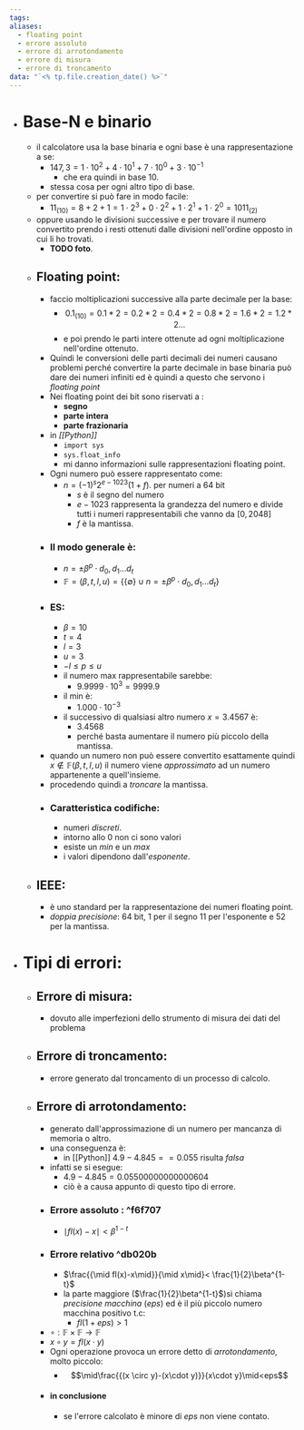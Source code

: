 ```yaml
---
tags: 
aliases:
  - floating point
  - errore assoluto
  - errore di arrotondamento
  - errore di misura
  - errore di troncamento
data: "`<% tp.file.creation_date() %>`"
---
```

- # Base-N e binario
	- il calcolatore usa la base binaria e ogni base è una rappresentazione a se: 
		- $147,3= 1\cdot 10^{2}+4\cdot{1}0^{1}+7\cdot{1}0^{0}+3\cdot 10^{-1}$
			- che era quindi in base 10.
		- stessa cosa per ogni altro tipo di base.
	- per convertire si può fare in modo facile:
		- $11_{(10)}=8+2+1=1\cdot 2^{3}+0\cdot{2}^{2}+1\cdot 2^{1}+1\cdot 2^{0}=1011_{(2)}$ 
	- oppure usando le divisioni successive e per trovare il numero convertito prendo i resti ottenuti dalle divisioni nell'ordine opposto in cui li ho trovati.
		- **TODO foto**.
	- ## Floating point:
		- faccio moltiplicazioni successive alla parte decimale per la base:
			- $$0.1_{(10)}= 0.1*2=0.2*2=0.4*2 =0.8*2=1.6*2=1.2*2\dots$$
			- e poi prendo le parti intere ottenute ad ogni moltiplicazione nell'ordine ottenuto.
		- Quindi le conversioni delle parti decimali dei numeri causano problemi perché convertire la parte decimale in base binaria può dare dei numeri infiniti ed è quindi a questo che servono i *floating point* 
		- Nei floating point dei bit sono riservati a :
			- **segno** 
			- **parte intera** 
			- **parte frazionaria**
		- in *[[Python]]* 
			- `import sys`
			- `sys.float_info`
			- mi danno informazioni sulle rappresentazioni floating point.
		- Ogni numero può essere rappresentato come: 
			- $n= (-1)^{s}2^{e-1023}(1+f)$. per numeri a 64 bit 
				- $s$ è il segno del numero
				- $e-1023$ rappresenta la grandezza del numero e divide tutti i numeri rappresentabili che vanno da $[0,2048]$
				- $f$ è la mantissa.
		- ### Il modo generale è:
			- $n=\pm \beta^{p}\cdot d_{0},d_{1}\dots d_{t}$
			- $\mathbb{F}=(\beta, t, l, u)=\{\{\emptyset\}\cup n=\pm \beta^{p}\cdot d_{0},d_{1}\dots d_{t}\}$
		- ### ES:
			- $\beta=10$
			- $t=4$
			- $l=3$ 
			- $u=3$
			- $-l \leq p\leq u$
			- il numero max rappresentabile sarebbe:
				- $9.9999\cdot 10^{3}=9999.9$
			- il min è:
				- $1.000\cdot 10^{-3}$
			- il successivo di qualsiasi altro numero $x=3.4567$ è:
				- $3.4568$ 
				- perché basta aumentare il numero più piccolo della mantissa. 
		- quando un numero non può essere convertito esattamente quindi $x\not \in \mathbb{F}(\beta, t, l, u)$ il numero viene _approssimato_ ad un numero appartenente a quell'insieme. 
		- procedendo quindi a _troncare_ la mantissa.
		- ### Caratteristica codifiche:
			- numeri _discreti_.
			- intorno allo 0 non ci sono valori
			- esiste un _min_ e un _max_
			- i valori dipendono dall'_esponente_.
	- ## IEEE:
		- è uno standard per la rappresentazione dei numeri floating point.
		- _doppia precisione_: 64 bit, 1 per il segno 11 per l'esponente e 52 per la mantissa.
- # Tipi di errori:
	- ## Errore di misura:
		- dovuto alle imperfezioni dello strumento di misura dei dati del problema
	- ## Errore di troncamento:
		- errore generato dal troncamento di un processo di calcolo.
	- ## Errore di arrotondamento:
		- generato dall'approssimazione di un numero per mancanza di memoria o altro.
		- una conseguenza è:
			- in [[Python]] $4.9-4.845==0.055$ risulta _falsa_
		- infatti se si esegue: 
			- $4.9-4.845=0.05500000000000604$
			- ciò è a causa appunto di questo tipo di errore.
		- ### Errore assoluto : ^f6f707
			- $\mid fl(x)-x\mid<\beta^{1-t}$ 
		- ### Errore relativo  ^db020b
			- $\frac{{\mid fl(x)-x\mid}}{\mid x\mid}< \frac{1}{2}\beta^{1-t}$
			- la parte maggiore ($\frac{1}{2}\beta^{1-t}$)si chiama _precisione macchina_ (_eps_) ed è il più piccolo numero macchina positivo t.c: 
				- $fl(1+eps)>1$ 
		- $\circ : \mathbb{F}\times \mathbb{F} \to \mathbb{F}$
		- $x \circ y=fl(x\cdot y)$
		- Ogni operazione provoca un errore detto di _arrotondamento_, molto piccolo:
			- $$\mid\frac{{(x \circ y)-(x\cdot y)}}{x\cdot y}\mid<eps$$
		- #### in conclusione
			- se l'errore calcolato è minore di _eps_ non viene contato.